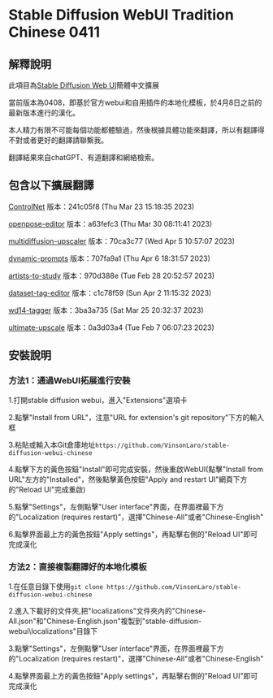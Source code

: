 # Stable Diffusion WebUI Tradition Chinese 0411
## 解釋說明

此項目為[Stable Diffusion Web UI](https://github.com/AUTOMATIC1111/stable-diffusion-webui)簡體中文擴展

當前版本為0408，即基於官方webui和自用插件的本地化模板，於4月8日之前的最新版本進行的漢化。

本人精力有限不可能每個功能都體驗過，然後根據具體功能來翻譯，所以有翻譯得不對或者更好的翻譯請聯繫我。

翻譯結果來自chatGPT、有道翻譯和網絡檢索。

## 包含以下擴展翻譯

[ControlNet](https://github.com/Mikubill/sd-webui-controlnet)
版本：241c05f8 (Thu Mar 23 15:18:35 2023)

[openpose-editor](https://github.com/fkunn1326/openpose-editor)
版本：a63fefc3 (Thu Mar 30 08:11:41 2023)

[multidiffusion-upscaler](https://github.com/pkuliyi2015/multidiffusion-upscaler-for-automatic1111)
版本：70ca3c77 (Wed Apr 5 10:57:07 2023)

[dynamic-prompts](https://github.com/adieyal/sd-dynamic-prompts)
版本：707fa9a1 (Thu Apr 6 18:31:57 2023)

[artists-to-study](https://github.com/camenduru/stable-diffusion-webui-artists-to-study)
版本：970d388e (Tue Feb 28 20:52:57 2023)

[dataset-tag-editor](https://github.com/toshiaki1729/stable-diffusion-webui-dataset-tag-editor)
版本：c1c78f59 (Sun Apr 2 11:15:32 2023)

[wd14-tagger](https://github.com/toriato/stable-diffusion-webui-wd14-tagger)
版本：3ba3a735 (Sat Mar 25 20:32:37 2023)

[ultimate-upscale](https://github.com/Coyote-A/ultimate-upscale-for-automatic1111)
版本：0a3d03a4 (Tue Feb 7 06:07:23 2023)

## 安裝說明

### 方法1：通過WebUI拓展進行安裝

1.打開stable diffusion webui，進入"Extensions"選項卡

2.點擊"Install from URL"，注意"URL for extension's git repository"下方的輸入框

3.粘貼或輸入本Git倉庫地址`https://github.com/VinsonLaro/stable-diffusion-webui-chinese`

4.點擊下方的黃色按鈕"Install"即可完成安裝，然後重啟WebUI(點擊"Install from URL"左方的"Installed"，然後點擊黃色按鈕"Apply and restart UI"網頁下方的"Reload UI"完成重啟)

5.點擊"Settings"，左側點擊"User interface"界面，在界面裡最下方的"Localization (requires restart)"，選擇"Chinese-All"或者"Chinese-English"

6.點擊界面最上方的黃色按鈕"Apply settings"，再點擊右側的"Reload UI"即可完成漢化

### 方法2：直接複製翻譯好的本地化模板

1.在任意目錄下使用`git clone https://github.com/VinsonLaro/stable-diffusion-webui-chinese`

2.進入下載好的文件夾,把"localizations"文件夾內的"Chinese-All.json"和"Chinese-English.json"複製到"stable-diffusion-webui\localizations"目錄下

3.點擊"Settings"，左側點擊"User interface"界面，在界面裡最下方的"Localization (requires restart)"，選擇"Chinese-All"或者"Chinese-English"

4.點擊界面最上方的黃色按鈕"Apply settings"，再點擊右側的"Reload UI"即可完成漢化
